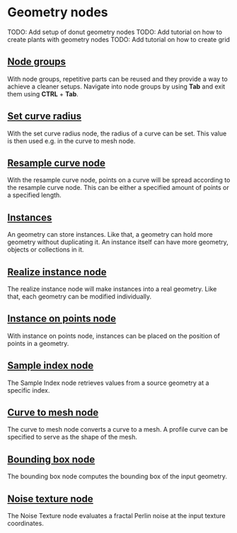 # Geometry nodes

TODO: Add setup of donut geometry nodes
TODO: Add tutorial on how to create plants with geometry nodes
TODO: Add tutorial on how to create grid

## [Node groups](https://docs.blender.org/manual/en/latest/interface/controls/nodes/groups.html)
With node groups, repetitive parts can be reused and they provide a way to achieve a cleaner setups.
Navigate into node groups by using **Tab** and exit them using **CTRL** + **Tab**.

## [Set curve radius](https://docs.blender.org/manual/en/latest/modeling/geometry_nodes/curve/write/set_curve_radius.html)
With the set curve radius node, the radius of a curve can be set. This value is then used e.g. in the curve to mesh node.

## [Resample curve node](https://docs.blender.org/manual/en/latest/modeling/geometry_nodes/curve/operations/resample_curve.html)
With the resample curve node, points on a curve will be spread according to the resample curve node. This can be either a specified amount of points or a specified length.

## [Instances](https://docs.blender.org/manual/en/latest/modeling/geometry_nodes/instances.html)
An geometry can store instances. Like that, a geometry can hold more geometry without duplicating it. An instance itself can have more geometry, objects or collections in it.

## [Realize instance node](https://docs.blender.org/manual/en/latest/modeling/geometry_nodes/instances/realize_instances.html)
The realize instance node will make instances into a real geometry. Like that, each geometry can be modified individually.

## [Instance on points node](https://docs.blender.org/manual/en/latest/modeling/geometry_nodes/instances/instance_on_points.html)
With instance on points node, instances can be placed on the position of points in a geometry.

## [Sample index node](https://docs.blender.org/manual/en/latest/modeling/geometry_nodes/geometry/sample/sample_index.html)
The Sample Index node retrieves values from a source geometry at a specific index.

## [Curve to mesh node](https://docs.blender.org/manual/en/latest/modeling/geometry_nodes/curve/operations/curve_to_mesh.html)
The curve to mesh node converts a curve to a mesh. A profile curve can be specified to serve as the shape of the mesh.

## [Bounding box node](https://docs.blender.org/manual/en/latest/modeling/geometry_nodes/geometry/operations/bounding_box.html)
The bounding box node computes the bounding box of the input geometry.

## [Noise texture node](https://docs.blender.org/manual/en/latest/render/shader_nodes/textures/noise.html)
The Noise Texture node evaluates a fractal Perlin noise at the input texture coordinates.
